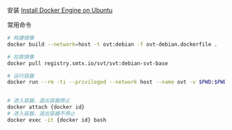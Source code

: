 安装
[Install Docker Engine on Ubuntu](https://docs.docker.com/engine/install/ubuntu/)

常用命令
```bash
# 构建镜像
docker build --network=host -t ovt:debian -f ovt-debian.dockerfile .

# 拉取镜像
docker pull registry.smtx.io/svt/svt:debian-svt-base

# 运行容器
docker run --rm -ti --privileged --network host --name ovt -v $PWD:$PWD -w $PWD ovt:debian /bin/bash


# 进入容器，退出容器停止
docker attach {docker id}
# 进入容器，退出容器不停止
docker exec -it {docker id} bash
```
